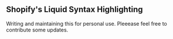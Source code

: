 ## Shopify's Liquid Syntax Highlighting

Writing and maintaining this for personal use. Pleeease feel free to contribute some updates.
